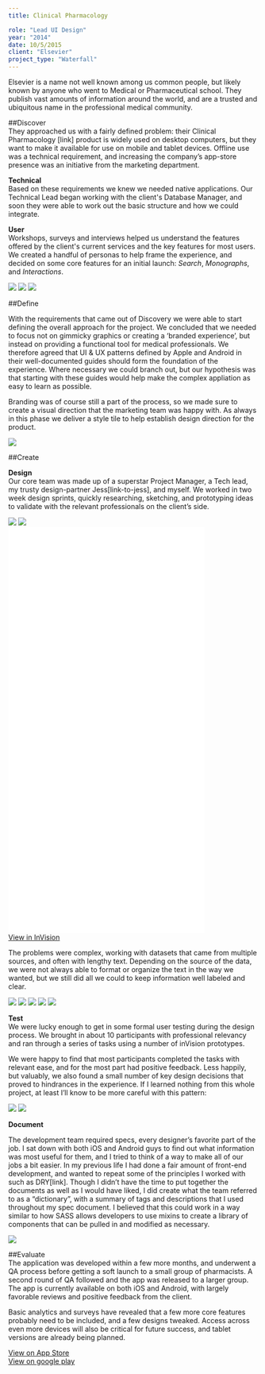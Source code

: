 ```yaml
---
title: Clinical Pharmacology

role: "Lead UI Design"
year: "2014"
date: 10/5/2015
client: "Elsevier"
project_type: "Waterfall"
---
```


Elsevier is a name not well known among us common people, but likely known by anyone who went to Medical or Pharmaceutical school. They publish vast amounts of information around the world, and are a trusted and ubiquitous name in the professional medical community.

##Discover  
They approached us with a fairly defined problem: their Clinical Pharmacology [link] product is widely used on desktop computers, but they want to make it available for use on mobile and tablet devices. Offline use was a technical requirement, and increasing the company’s app-store presence was an initiative from the marketing department.

**Technical**  
Based on these requirements we knew we needed native applications. Our Technical Lead began working with the client's Database Manager, and soon they were able to work out the basic structure and how we could integrate.  

**User**  
Workshops, surveys and interviews helped us understand the features offered by the client's current services and the key features for most users. We created a handful of personas to help frame the experience, and decided on some core features for an initial launch: *Search*, *Monographs*, and *Interactions*. 

<div class="image-wrapper large image-three-across">
	<img src="../images/ELS/persona-1.png" />
	<img src="../images/ELS/persona-2.png" />
	<img src="../images/ELS/persona-3.png" />
</div>

##Define

With the requirements that came out of Discovery we were able to start defining the overall approach for the project. We concluded that we needed to focus not on gimmicky graphics or creating a ‘branded experience’, but instead on providing a functional tool for medical professionals. We therefore agreed that UI & UX patterns defined by Apple and Android in their well-documented guides should form the foundation of the experience. Where necessary we could branch out, but our hypothesis was that starting with these guides would help make the complex appliation as easy to learn as possible. 

Branding was of course still a part of the process, so we made sure to create a visual direction that the marketing team was happy with. As always in this phase we deliver a style tile to help establish design direction for the product. 

<div class="image-wrapper large image-full">
	<img src="../images/ELS/style_tile_logo_blur.png" />
</div>

##Create

**Design**  
Our core team was made up of a superstar Project Manager, a Tech lead, my trusty design-partner Jess[link-to-jess], and myself. We worked in two week design sprints, quickly researching, sketching, and prototyping ideas to validate with the relevant professionals on the client’s side.
 
<div class="image-wrapper large image-two-across">
	<img src="../images/ELS/sketch-1.jpg" />
	<img src="../images/ELS/sketch-3.jpg" />
</div>

<div class="prototype-wrapper mobile">
	<div class="row">
		<iframe width="396" height="818" src="//invis.io/GZ4F6AXN5" frameborder="0" allowfullscreen></iframe>
	</div>
	<a class="button tertiary" href="https://invis.io/SKMR82F4">View in InVision</a>
</div>

The problems were complex, working with datasets that came from multiple sources, and often with lengthy text. Depending on the source of the data, we were not always able to format or organize the text in the way we wanted, but we still did all we could to keep information well labeled and clear.

<div class="image-wrapper large image-five-across">
	<img src="../images/ELS/framed-1.png" />
	<img src="../images/ELS/framed-2.png" />
	<img src="../images/ELS/framed-3.png" />
	<img src="../images/ELS/framed-4.png" />
	<img src="../images/ELS/framed-5.png" />
</div>


**Test**  
We were lucky enough to get in some formal user testing during the design process. We brought in about 10 participants with professional relevancy and ran through a series of tasks using a number of inVision prototypes. 

We were happy to find that most participants completed the tasks with relevant ease, and for the most part had positive feedback. Less happily, but valuably, we also found a small number of key design decisions that proved to hindrances in the experience. If I learned nothing from this whole project, at least I’ll know to be more careful with this pattern:

<div class="image-wrapper small image-two-across">
	<img src="../images/ELS/dropdown-closed.png" />
	<img src="../images/ELS/dropdown-open.png" />
</div>

**Document**  
  
The development team required specs, every designer’s favorite part of the job. I sat down with both iOS and Android guys to find out what information was most useful for them, and I tried to think of a way to make all of our jobs a bit easier. In my previous life I had done a fair amount of front-end development, and wanted to repeat some of the principles I worked with such as DRY[link]. Though I didn’t have the time to put together the documents as well as I would have liked, I did create what the team referred to as a “dictionary”, with a summary of tags and descriptions that I used throughout my spec document. I believed that this could work in a way similar to how SASS allows developers to use mixins to create a library of components that can be pulled in and modified as necessary.

<div class="image-wrapper large image-full">
	<img src="../images/ELS/design-system.jpg" />
</div>

##Evaluate  
The application was developed within a few more months, and underwent a QA process before getting a soft launch to a small group of pharmacists. A second round of QA followed and the app was released to a larger group. The app is currently available on both iOS and Android, with largely favorable reviews and positive feedback from the client. 

Basic analytics and surveys have revealed that a few more core features probably need to be included, and a few designs tweaked. Access across even more devices will also be critical for future success, and tablet versions are already being planned.

[View on App Store](https://itunes.apple.com/us/app/elsevier-clinical-pharmacology/id923081157?mt=8)  
[View on google play](https://play.google.com/store/apps/details?id=com.elsevier.elseviercp&hl=en])


 